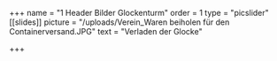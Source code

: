 +++
name = "1 Header Bilder Glockenturm"
order = 1
type = "picslider"
[[slides]]
picture = "/uploads/Verein_Waren beiholen für den Containerversand.JPG"
text = "Verladen der Glocke"

+++
